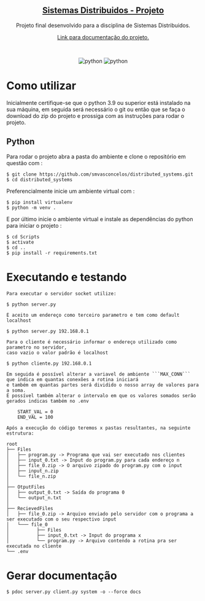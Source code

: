 <!-- PROJECT LOGO -->
<br />
<p align="center">
  <a href="https://github.com/smvasconcelos/tictactoe">
	<h2 align="center">Sistemas Distribuidos - Projeto</h2>
  </a>
  <p align="center">
    Projeto final desenvolvido para a disciplina de Sistemas Distribuidos.
    <br />
  </p>
  <p align="center"><a href="https://smvasconcelos.github.io/distributed_systems/"> Link para documentação do projeto. <a/></p>
	<br />
</p>

<p align="center" >
	<img alt="python" src="https://badges.aleen42.com/src/python.svg">
	<img alt="python" src="https://img.shields.io/badge/3.9-python-blue">
 </p>


# Como utilizar

Inicialmente certifique-se que o python 3.9 ou superior está instalado na sua máquina, em seguida será necessário o git ou então que se faça o download do zip do projeto e prossiga com as instruções para rodar o projeto.

## Python

Para rodar o projeto abra a pasta do ambiente e clone o repositório em questão com :

```
$ git clone https://github.com/smvasconcelos/distributed_systems.git
$ cd distributed_systems
```


Preferencialmente inicie um ambiente virtual com :

```
$ pip install virtualenv
$ python -m venv .
```

E por último inicie o ambiente virtual e instale as dependências do python para iniciar o projeto :

```
$ cd Scripts
$ activate
$ cd ..
$ pip install -r requirements.txt
```

# Executando e testando

	Para executar o servidor socket utilize:

```
$ python server.py
```

	É aceito um endereço como terceiro parametro e tem como default localhost

```
$ python server.py 192.168.0.1
```
	Para o cliente é necessário informar o endereço utilizado como parametro no servidor,
	caso vazio o valor padrão é localhost
```
$ python cliente.py 192.168.0.1
```
	Em seguida é possível alterar a variavel de ambiente ```MAX_CONN```
	que indica em quantas conexões a rotina iniciará
	e também em quantas partes será dividido o nosso array de valores para a soma.
	É possível também alterar o intervalo em que os valores somados serão gerados indicas também no .env
```
	START_VAL = 0
	END_VAL = 100
```
	Após a execução do código teremos x pastas resultantes, na seguinte estrutura:

	root
	├── Files
	│   ├── program.py -> Programa que vai ser executado nos clientes
	│   ├── input_0.txt -> Input do program.py para cada endereço n
	│   ├── file_0.zip -> O arquivo zipado do program.py com o input
	│   ├── input_n.zip
	│   └── file_n.zip
	│
	├── OtputFiles
	│   ├── output_0.txt -> Saída do programa 0
	│   └── output_n.txt
	│
	├── RecievedFiles
	│   ├── file_0.zip -> Arquivo enviado pelo servidor com o programa a ser executado com o seu respectivo input
	│   └─── file_0
	│          ├── Files
	│          ├── input_0.txt -> Input do programa x
	│          └── program.py -> Arquivo contendo a rotina pra ser executada no cliente
	└── .env


# Gerar documentação

```
$ pdoc server.py client.py system -o --force docs
```
